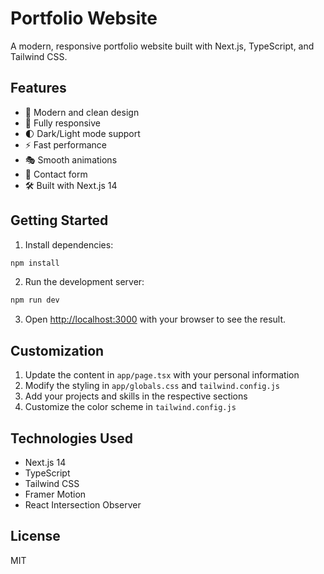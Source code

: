 # Portfolio Website

A modern, responsive portfolio website built with Next.js, TypeScript, and Tailwind CSS.

## Features

- 🎨 Modern and clean design
- 📱 Fully responsive
- 🌓 Dark/Light mode support
- ⚡ Fast performance
- 🎭 Smooth animations
- 📝 Contact form
- 🛠️ Built with Next.js 14

## Getting Started

1. Install dependencies:
```bash
npm install
```

2. Run the development server:
```bash
npm run dev
```

3. Open [http://localhost:3000](http://localhost:3000) with your browser to see the result.

## Customization

1. Update the content in `app/page.tsx` with your personal information
2. Modify the styling in `app/globals.css` and `tailwind.config.js`
3. Add your projects and skills in the respective sections
4. Customize the color scheme in `tailwind.config.js`

## Technologies Used

- Next.js 14
- TypeScript
- Tailwind CSS
- Framer Motion
- React Intersection Observer

## License

MIT 